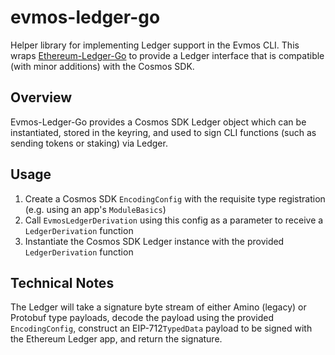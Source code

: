 # evmos-ledger-go

Helper library for implementing Ledger support in the Evmos CLI. This wraps [Ethereum-Ledger-Go](https://github.com/evmos/ethereum-ledger-go) to provide
a Ledger interface that is compatible (with minor additions) with the Cosmos SDK.

## Overview

Evmos-Ledger-Go provides a Cosmos SDK Ledger object which can be instantiated, stored in the keyring, and used to sign CLI functions (such as sending tokens or staking) via Ledger.

## Usage

1. Create a Cosmos SDK `EncodingConfig` with the requisite type registration (e.g. using an app's `ModuleBasics`)
2. Call `EvmosLedgerDerivation` using this config as a parameter to receive a `LedgerDerivation` function
3. Instantiate the Cosmos SDK Ledger instance with the provided `LedgerDerivation` function

## Technical Notes

The Ledger will take a signature byte stream of either Amino (legacy) or Protobuf type payloads, decode the payload using the provided `EncodingConfig`,
construct an EIP-712`TypedData` payload to be signed with the Ethereum Ledger app, and return the signature.
